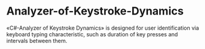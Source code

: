 # Analyzer-of-Keystroke-Dynamics
«C#-Analyzer of Keystroke Dynamics» is designed for user identification
via keyboard typing characteristic, such as duration of key presses and 
intervals between them.
